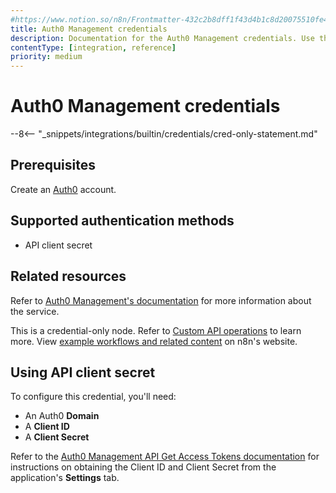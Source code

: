 ```yaml
---
#https://www.notion.so/n8n/Frontmatter-432c2b8dff1f43d4b1c8d20075510fe4
title: Auth0 Management credentials
description: Documentation for the Auth0 Management credentials. Use these credentials to authenticate Auth0 Management in n8n, a workflow automation platform.
contentType: [integration, reference]
priority: medium
---
```


# Auth0 Management credentials

--8<-- "_snippets/integrations/builtin/credentials/cred-only-statement.md"

## Prerequisites

Create an [Auth0](https://auth0.com) account.

## Supported authentication methods

- API client secret

## Related resources

Refer to [Auth0 Management's documentation](https://auth0.com/docs/api/management/v2) for more information about the service.

This is a credential-only node. Refer to [Custom API operations](/integrations/custom-operations.md) to learn more. View [example workflows and related content](https://n8n.io/integrations/auth0-management-api/) on n8n's website.

## Using API client secret

To configure this credential, you'll need:

- An Auth0 **Domain**
- A **Client ID**
- A **Client Secret**

Refer to the [Auth0 Management API Get Access Tokens documentation](https://auth0.com/docs/secure/tokens/access-tokens/get-access-tokens) for instructions on obtaining the Client ID and Client Secret from the application's **Settings** tab.